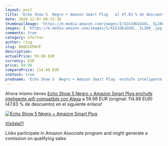 ```yaml
---
layout: post
title: 'Echo Show 5  Negro + Amazon Smart Plug   al 47.83 % de descuento'
date: 2020-12-07 00:21:38
thumbnailImage: 'https://m.media-amazon.com/images/I/41XJd61GUXL._SL200_.jpg'
images: [ 'https://m.media-amazon.com/images/I/41XJd61GUXL._SL200_.jpg' ]
comments: true
category: ofertas
author: ring
slug: B08D1KPWJF
description:
actualPrice: 59.98 EUR
currency: EUR
price: 59.98
comparePrice: 114.98 EUR
inStock: true
prodname: 'Echo Show 5  Negro + Amazon Smart Plug  enchufe inteligente wifi   compatible con Alexa'
---
```


Ahora mismo tienes [Echo Show 5  Negro + Amazon Smart Plug  enchufe inteligente wifi   compatible con Alexa](https://www.amazon.es/dp/B08D1KPWJF/?tag=tolees-21) a 59.98 EUR (original: 114.98 EUR) (47.83 %  de descuento) en el siguiente enlace!

[![Echo Show 5  Negro + Amazon Smart Plug  ](https://m.media-amazon.com/images/I/41XJd61GUXL._SL200_.jpg)](https://www.amazon.es/dp/B08D1KPWJF/?tag=tolees-21)

[Visítala!!!](https://www.amazon.es/dp/B08D1KPWJF/?tag=tolees-21)

Links participate in Amazon Associate program and might generate a comission on qualifying sales
